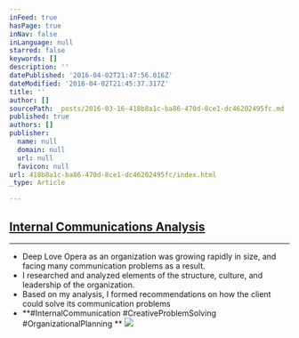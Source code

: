 ```yaml
---
inFeed: true
hasPage: true
inNav: false
inLanguage: null
starred: false
keywords: []
description: ''
datePublished: '2016-04-02T21:47:56.016Z'
dateModified: '2016-04-02T21:45:37.317Z'
title: ''
author: []
sourcePath: _posts/2016-03-16-418b8a1c-ba86-470d-8ce1-dc46202495fc.md
published: true
authors: []
publisher:
  name: null
  domain: null
  url: null
  favicon: null
url: 418b8a1c-ba86-470d-8ce1-dc46202495fc/index.html
_type: Article

---
```

## [Internal Communications Analysis][0]

****

* Deep Love Opera as an organization was growing rapidly in size, and facing many communication problems as a result. 
* I researched and analyzed elements of the structure, culture, and leadership of the organization.
* Based on my analysis, I formed recommendations on how the client could solve its communication problems
* **\#InternalCommunication \#CreativeProblemSolving \#OrganizationalPlanning **
![](https://the-grid-user-content.s3-us-west-2.amazonaws.com/3f14f29e-26b9-4769-bc72-a8f20157a178.jpg)

[0]: https://drive.google.com/file/d/0B_3Bn2B5HlnMc3JFMTRLNWdZb2s/view?usp=sharing